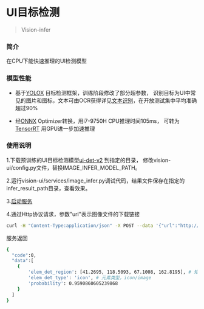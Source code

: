 # UI目标检测

> Vision-infer

### 简介
在CPU下能快速推理的UI检测模型


### 模型性能

* 基于[YOLOX](https://github.com/Megvii-BaseDetection/YOLOX) 目标检测框架，训练阶段修改了部分超参数，
识别目标为UI中常见的图片和图标，文本可由OCR获得详见[文本识别](vision_text.md)，在开放测试集中平均准确超过90%


* 经[ONNX](https://onnx.ai) Optimizer转换，用i7-9750H CPU推理时间105ms，
可转为[TensorRT](https://github.com/onnx/onnx-tensorrt) 用GPU进一步加速推理

### 使用说明

1.下载预训练的UI目标检测模型[ui-det-v2](https://github.com/Meituan-Dianping/vision-ui/releases/download/v0.2/ui_det_v2.onnx) 到指定的目录，
修改vision-ui/config.py文件，替换IMAGE_INFER_MODEL_PATH。

2.运行vision-ui/services/image_infer.py调试代码，结果文件保存在指定的infer_result_path目录，查看效果。

3.[启动服务](launch_service.md)

4.通过Http协议请求，参数"url"表示图像文件的下载链接
```bash
curl -H "Content-Type:application/json" -X POST --data '{"url":"http://XXX/imagename.png"}' http://localhost:9092/vision/ui-infer
```
服务返回
```bash
{
  "code":0, 
  "data":[
    {
        'elem_det_region': [41.2695, 118.5093, 67.1008, 162.8195], # 矩形方框表示 [x1, y1, x2, y2]
        'elem_det_type': 'icon', # 元素类型，icon/image
        'probability': 0.9590860605239868
    }
  ]
}
```